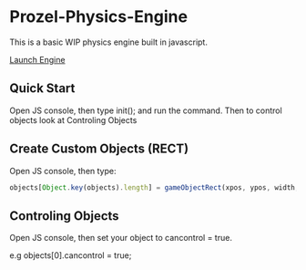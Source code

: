 # Prozel-Physics-Engine
This is a basic WIP physics engine built in javascript.

[Launch Engine](https://jack7076.github.io/Prozel-Physics-Engine/ "Launch Engine")

## Quick Start
Open JS console, then type init(); and run the command.
Then to control objects look at Controling Objects

## Create Custom Objects (RECT)
Open JS console, then type:
```javascript
objects[Object.key(objects).length] = gameObjectRect(xpos, ypos, width, height, [optional Parameters] name, color, xv, yv, show);
```

## Controling Objects
Open JS console, then set your object to cancontrol = true.

e.g
objects[0].cancontrol = true;
